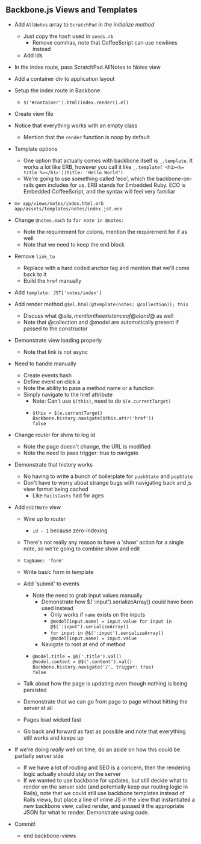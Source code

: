 Backbone.js Views and Templates
--

- Add `AllNotes` array to `ScratchPad` *in the initialize method*
  - Just copy the hash used in `seeds.rb`
    - Remove commas, note that CoffeeScript can use newlines instead
  - Add ids
- In the index route, pass ScratchPad.AllNotes to Notes view
- Add a container div to application layout
- Setup the index route in Backbone
  - `$('#container').html(index.render().el)`
- Create view file
- Notice that everything works with an empty class
  - Mention that the `render` function is noop by default
- Template options
  - One option that actually comes with backbone itself is `_.template`. It works
    a lot like ERB, however you call it like
    `_.template('<h1><%= title %></h1>')(title: 'Hello World')`
  - We're going to use something called 'eco', which the backbone-on-rails gem
    includes for us. ERB stands for Embedded Ruby. ECO is Embedded CoffeeScript,
    and the syntax will feel very familiar
- `mv app/views/notes/index.html.erb app/assets/templates/notes/index.jst.eco`
- Change `@notes.each` to `for note in @notes:`
  - Note the requirement for colons, mention the requirement for if as well
  - Note that we need to keep the end block
- Remove `link_to`
  - Replace with a hard coded anchor tag and mention that we'll come back to it
  - Build the `href` manually
- Add `template: JST['notes/index']`
- Add render method `@$el.html(@template(notes: @collection)); this`
  - Discuss what @$el is, mention the existence of @el and @$ as well
  - Note that @collection and @model are automatically present if passed to the
    constructor

- Demonstrate view loading properly
  - Note that link is not async
- Need to handle manually
  - Create events hash
  - Define event on click a
  - Note the ability to pass a method name or a function
  - Simply navigate to the href attribute
    - Note: Can't use `$(this)`, need to do `$(e.currentTarget)`
    - ```
      $this = $(e.currentTarget)
      Backbone.history.navigate($this.attr('href'))
      false
      ```
- Change router for show to log id
  - Note the page doesn't change, the URL is modified
  - Note the need to pass trigger: true to navigate
- Demonstrate that history works
  - No having to write a bunch of boilerplate for `pushState` and `popState`
  - Don't have to worry about strange bugs with navigating back and js view
    format being cached
    - Like `RailsCasts` had for ages

- Add `EditNote` view
  - Wire up to router
    - `id - 1` because zero-indexing
  - There's not really any reason to have a 'show' action for a single note, so
    we're going to combine show and edit
  - `tagName: 'form'`
  - Write basic form in template
  - Add 'submit' to events
    - Note the need to grab input values manually
      - Demonstrate how $(':input').serializeArray() could have been used instead
        - Only works if `name` exists on the inputs
        - `@model[input.name] = input.value for input in @$(':input').serializeArray()`
        - `
          for input in @$(':input').serializeArray()
            @model[input.name] = input.value
          `
      - Navigate to root at end of method
    - ```
      @model.title = @$('.title').val()
      @model.content = @$('.content').val()
      Backbone.history.navigate('/', trigger: true)
      false
      ```

  - Talk about how the page is updating even though nothing is being persisted
  - Demonstrate that we can go from page to page without hitting the server at
    all
  - Pages load wicked fast
  - Go back and forward as fast as possible and note that everything still works
    and keeps up

- If we're doing *really* well on time, do an aside on how this could be
  partially server side
  - If we have a lot of routing and SEO is a concern, then the rendering logic
    actually should stay on the server
  - If we wanted to use backbone for updates, but still decide what to render on
    the server side (and potentially keep our routing logic in Rails), note that
    we could still use backbone templates instead of Rails views, but place a line
    of inline JS in the view that instantiated a new backbone view, called render,
    and passed it the appropriate JSON for what to render. Demonstrate using code.

- Commit!
  - end backbone-views
